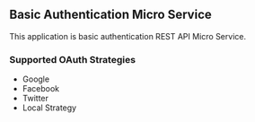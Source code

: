 ## Basic Authentication Micro Service

This application is basic authentication REST API Micro Service.

### Supported OAuth Strategies

- Google
- Facebook
- Twitter
- Local Strategy

